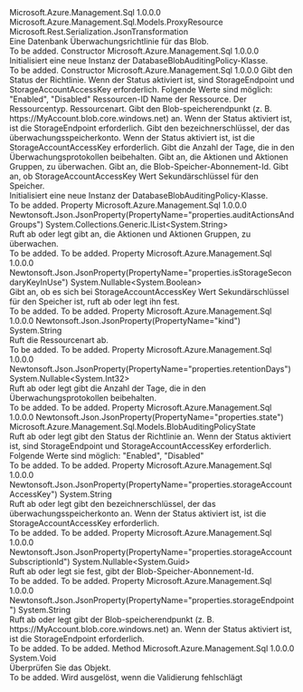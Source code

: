 <Type Name="DatabaseBlobAuditingPolicy" FullName="Microsoft.Azure.Management.Sql.Models.DatabaseBlobAuditingPolicy">
  <TypeSignature Language="C#" Value="public class DatabaseBlobAuditingPolicy : Microsoft.Azure.Management.Sql.Models.ProxyResource" />
  <TypeSignature Language="ILAsm" Value=".class public auto ansi beforefieldinit DatabaseBlobAuditingPolicy extends Microsoft.Azure.Management.Sql.Models.ProxyResource" />
  <TypeSignature Language="DocId" Value="T:Microsoft.Azure.Management.Sql.Models.DatabaseBlobAuditingPolicy" />
  <TypeSignature Language="VB.NET" Value="Public Class DatabaseBlobAuditingPolicy&#xA;Inherits ProxyResource" />
  <TypeSignature Language="F#" Value="type DatabaseBlobAuditingPolicy = class&#xA;    inherit ProxyResource" />
  <AssemblyInfo>
    <AssemblyName>Microsoft.Azure.Management.Sql</AssemblyName>
    <AssemblyVersion>1.0.0.0</AssemblyVersion>
  </AssemblyInfo>
  <Base>
    <BaseTypeName>Microsoft.Azure.Management.Sql.Models.ProxyResource</BaseTypeName>
  </Base>
  <Interfaces />
  <Attributes>
    <Attribute>
      <AttributeName>Microsoft.Rest.Serialization.JsonTransformation</AttributeName>
    </Attribute>
  </Attributes>
  <Docs>
    <summary>
            Eine Datenbank Überwachungsrichtlinie für das Blob.
            </summary>
    <remarks>To be added.</remarks>
  </Docs>
  <Members>
    <Member MemberName=".ctor">
      <MemberSignature Language="C#" Value="public DatabaseBlobAuditingPolicy ();" />
      <MemberSignature Language="ILAsm" Value=".method public hidebysig specialname rtspecialname instance void .ctor() cil managed" />
      <MemberSignature Language="DocId" Value="M:Microsoft.Azure.Management.Sql.Models.DatabaseBlobAuditingPolicy.#ctor" />
      <MemberSignature Language="VB.NET" Value="Public Sub New ()" />
      <MemberType>Constructor</MemberType>
      <AssemblyInfo>
        <AssemblyName>Microsoft.Azure.Management.Sql</AssemblyName>
        <AssemblyVersion>1.0.0.0</AssemblyVersion>
      </AssemblyInfo>
      <Parameters />
      <Docs>
        <summary>
            Initialisiert eine neue Instanz der DatabaseBlobAuditingPolicy-Klasse.
            </summary>
        <remarks>To be added.</remarks>
      </Docs>
    </Member>
    <Member MemberName=".ctor">
      <MemberSignature Language="C#" Value="public DatabaseBlobAuditingPolicy (Microsoft.Azure.Management.Sql.Models.BlobAuditingPolicyState state, string id = null, string name = null, string type = null, string kind = null, string storageEndpoint = null, string storageAccountAccessKey = null, Nullable&lt;int&gt; retentionDays = null, System.Collections.Generic.IList&lt;string&gt; auditActionsAndGroups = null, Nullable&lt;Guid&gt; storageAccountSubscriptionId = null, Nullable&lt;bool&gt; isStorageSecondaryKeyInUse = null);" />
      <MemberSignature Language="ILAsm" Value=".method public hidebysig specialname rtspecialname instance void .ctor(valuetype Microsoft.Azure.Management.Sql.Models.BlobAuditingPolicyState state, string id, string name, string type, string kind, string storageEndpoint, string storageAccountAccessKey, valuetype System.Nullable`1&lt;int32&gt; retentionDays, class System.Collections.Generic.IList`1&lt;string&gt; auditActionsAndGroups, valuetype System.Nullable`1&lt;valuetype System.Guid&gt; storageAccountSubscriptionId, valuetype System.Nullable`1&lt;bool&gt; isStorageSecondaryKeyInUse) cil managed" />
      <MemberSignature Language="DocId" Value="M:Microsoft.Azure.Management.Sql.Models.DatabaseBlobAuditingPolicy.#ctor(Microsoft.Azure.Management.Sql.Models.BlobAuditingPolicyState,System.String,System.String,System.String,System.String,System.String,System.String,System.Nullable{System.Int32},System.Collections.Generic.IList{System.String},System.Nullable{System.Guid},System.Nullable{System.Boolean})" />
      <MemberSignature Language="VB.NET" Value="Public Sub New (state As BlobAuditingPolicyState, Optional id As String = null, Optional name As String = null, Optional type As String = null, Optional kind As String = null, Optional storageEndpoint As String = null, Optional storageAccountAccessKey As String = null, Optional retentionDays As Nullable(Of Integer) = null, Optional auditActionsAndGroups As IList(Of String) = null, Optional storageAccountSubscriptionId As Nullable(Of Guid) = null, Optional isStorageSecondaryKeyInUse As Nullable(Of Boolean) = null)" />
      <MemberSignature Language="F#" Value="new Microsoft.Azure.Management.Sql.Models.DatabaseBlobAuditingPolicy : Microsoft.Azure.Management.Sql.Models.BlobAuditingPolicyState * string * string * string * string * string * string * Nullable&lt;int&gt; * System.Collections.Generic.IList&lt;string&gt; * Nullable&lt;Guid&gt; * Nullable&lt;bool&gt; -&gt; Microsoft.Azure.Management.Sql.Models.DatabaseBlobAuditingPolicy" Usage="new Microsoft.Azure.Management.Sql.Models.DatabaseBlobAuditingPolicy (state, id, name, type, kind, storageEndpoint, storageAccountAccessKey, retentionDays, auditActionsAndGroups, storageAccountSubscriptionId, isStorageSecondaryKeyInUse)" />
      <MemberType>Constructor</MemberType>
      <AssemblyInfo>
        <AssemblyName>Microsoft.Azure.Management.Sql</AssemblyName>
        <AssemblyVersion>1.0.0.0</AssemblyVersion>
      </AssemblyInfo>
      <Parameters>
        <Parameter Name="state" Type="Microsoft.Azure.Management.Sql.Models.BlobAuditingPolicyState" />
        <Parameter Name="id" Type="System.String" />
        <Parameter Name="name" Type="System.String" />
        <Parameter Name="type" Type="System.String" />
        <Parameter Name="kind" Type="System.String" />
        <Parameter Name="storageEndpoint" Type="System.String" />
        <Parameter Name="storageAccountAccessKey" Type="System.String" />
        <Parameter Name="retentionDays" Type="System.Nullable&lt;System.Int32&gt;" />
        <Parameter Name="auditActionsAndGroups" Type="System.Collections.Generic.IList&lt;System.String&gt;" />
        <Parameter Name="storageAccountSubscriptionId" Type="System.Nullable&lt;System.Guid&gt;" />
        <Parameter Name="isStorageSecondaryKeyInUse" Type="System.Nullable&lt;System.Boolean&gt;" />
      </Parameters>
      <Docs>
        <param name="state">Gibt den Status der Richtlinie. Wenn der Status aktiviert ist, sind StorageEndpoint und StorageAccountAccessKey erforderlich.
            Folgende Werte sind möglich: "Enabled", "Disabled"</param>
        <param name="id">Ressourcen-ID</param>
        <param name="name">Name der Ressource.</param>
        <param name="type">Der Ressourcentyp.</param>
        <param name="kind">Ressourcenart.</param>
        <param name="storageEndpoint">Gibt den Blob-speicherendpunkt (z. B. https://MyAccount.blob.core.windows.net) an. Wenn der Status aktiviert ist, ist die StorageEndpoint erforderlich.</param>
        <param name="storageAccountAccessKey">Gibt den bezeichnerschlüssel, der das überwachungsspeicherkonto. Wenn der Status aktiviert ist, ist die StorageAccountAccessKey erforderlich.</param>
        <param name="retentionDays">Gibt die Anzahl der Tage, die in den Überwachungsprotokollen beibehalten.</param>
        <param name="auditActionsAndGroups">Gibt an, die Aktionen und Aktionen Gruppen, zu überwachen.</param>
        <param name="storageAccountSubscriptionId">Gibt an, die Blob-Speicher-Abonnement-Id.</param>
        <param name="isStorageSecondaryKeyInUse">Gibt an, ob StorageAccountAccessKey Wert Sekundärschlüssel für den Speicher.</param>
        <summary>
            Initialisiert eine neue Instanz der DatabaseBlobAuditingPolicy-Klasse.
            </summary>
        <remarks>To be added.</remarks>
      </Docs>
    </Member>
    <Member MemberName="AuditActionsAndGroups">
      <MemberSignature Language="C#" Value="public System.Collections.Generic.IList&lt;string&gt; AuditActionsAndGroups { get; set; }" />
      <MemberSignature Language="ILAsm" Value=".property instance class System.Collections.Generic.IList`1&lt;string&gt; AuditActionsAndGroups" />
      <MemberSignature Language="DocId" Value="P:Microsoft.Azure.Management.Sql.Models.DatabaseBlobAuditingPolicy.AuditActionsAndGroups" />
      <MemberSignature Language="VB.NET" Value="Public Property AuditActionsAndGroups As IList(Of String)" />
      <MemberSignature Language="F#" Value="member this.AuditActionsAndGroups : System.Collections.Generic.IList&lt;string&gt; with get, set" Usage="Microsoft.Azure.Management.Sql.Models.DatabaseBlobAuditingPolicy.AuditActionsAndGroups" />
      <MemberType>Property</MemberType>
      <AssemblyInfo>
        <AssemblyName>Microsoft.Azure.Management.Sql</AssemblyName>
        <AssemblyVersion>1.0.0.0</AssemblyVersion>
      </AssemblyInfo>
      <Attributes>
        <Attribute>
          <AttributeName>Newtonsoft.Json.JsonProperty(PropertyName="properties.auditActionsAndGroups")</AttributeName>
        </Attribute>
      </Attributes>
      <ReturnValue>
        <ReturnType>System.Collections.Generic.IList&lt;System.String&gt;</ReturnType>
      </ReturnValue>
      <Docs>
        <summary>
            Ruft ab oder legt gibt an, die Aktionen und Aktionen Gruppen, zu überwachen.
            </summary>
        <value>To be added.</value>
        <remarks>To be added.</remarks>
      </Docs>
    </Member>
    <Member MemberName="IsStorageSecondaryKeyInUse">
      <MemberSignature Language="C#" Value="public Nullable&lt;bool&gt; IsStorageSecondaryKeyInUse { get; set; }" />
      <MemberSignature Language="ILAsm" Value=".property instance valuetype System.Nullable`1&lt;bool&gt; IsStorageSecondaryKeyInUse" />
      <MemberSignature Language="DocId" Value="P:Microsoft.Azure.Management.Sql.Models.DatabaseBlobAuditingPolicy.IsStorageSecondaryKeyInUse" />
      <MemberSignature Language="VB.NET" Value="Public Property IsStorageSecondaryKeyInUse As Nullable(Of Boolean)" />
      <MemberSignature Language="F#" Value="member this.IsStorageSecondaryKeyInUse : Nullable&lt;bool&gt; with get, set" Usage="Microsoft.Azure.Management.Sql.Models.DatabaseBlobAuditingPolicy.IsStorageSecondaryKeyInUse" />
      <MemberType>Property</MemberType>
      <AssemblyInfo>
        <AssemblyName>Microsoft.Azure.Management.Sql</AssemblyName>
        <AssemblyVersion>1.0.0.0</AssemblyVersion>
      </AssemblyInfo>
      <Attributes>
        <Attribute>
          <AttributeName>Newtonsoft.Json.JsonProperty(PropertyName="properties.isStorageSecondaryKeyInUse")</AttributeName>
        </Attribute>
      </Attributes>
      <ReturnValue>
        <ReturnType>System.Nullable&lt;System.Boolean&gt;</ReturnType>
      </ReturnValue>
      <Docs>
        <summary>
            Gibt an, ob es sich bei StorageAccountAccessKey Wert Sekundärschlüssel für den Speicher ist, ruft ab oder legt ihn fest.
            </summary>
        <value>To be added.</value>
        <remarks>To be added.</remarks>
      </Docs>
    </Member>
    <Member MemberName="Kind">
      <MemberSignature Language="C#" Value="public string Kind { get; }" />
      <MemberSignature Language="ILAsm" Value=".property instance string Kind" />
      <MemberSignature Language="DocId" Value="P:Microsoft.Azure.Management.Sql.Models.DatabaseBlobAuditingPolicy.Kind" />
      <MemberSignature Language="VB.NET" Value="Public ReadOnly Property Kind As String" />
      <MemberSignature Language="F#" Value="member this.Kind : string" Usage="Microsoft.Azure.Management.Sql.Models.DatabaseBlobAuditingPolicy.Kind" />
      <MemberType>Property</MemberType>
      <AssemblyInfo>
        <AssemblyName>Microsoft.Azure.Management.Sql</AssemblyName>
        <AssemblyVersion>1.0.0.0</AssemblyVersion>
      </AssemblyInfo>
      <Attributes>
        <Attribute>
          <AttributeName>Newtonsoft.Json.JsonProperty(PropertyName="kind")</AttributeName>
        </Attribute>
      </Attributes>
      <ReturnValue>
        <ReturnType>System.String</ReturnType>
      </ReturnValue>
      <Docs>
        <summary>
            Ruft die Ressourcenart ab.
            </summary>
        <value>To be added.</value>
        <remarks>To be added.</remarks>
      </Docs>
    </Member>
    <Member MemberName="RetentionDays">
      <MemberSignature Language="C#" Value="public Nullable&lt;int&gt; RetentionDays { get; set; }" />
      <MemberSignature Language="ILAsm" Value=".property instance valuetype System.Nullable`1&lt;int32&gt; RetentionDays" />
      <MemberSignature Language="DocId" Value="P:Microsoft.Azure.Management.Sql.Models.DatabaseBlobAuditingPolicy.RetentionDays" />
      <MemberSignature Language="VB.NET" Value="Public Property RetentionDays As Nullable(Of Integer)" />
      <MemberSignature Language="F#" Value="member this.RetentionDays : Nullable&lt;int&gt; with get, set" Usage="Microsoft.Azure.Management.Sql.Models.DatabaseBlobAuditingPolicy.RetentionDays" />
      <MemberType>Property</MemberType>
      <AssemblyInfo>
        <AssemblyName>Microsoft.Azure.Management.Sql</AssemblyName>
        <AssemblyVersion>1.0.0.0</AssemblyVersion>
      </AssemblyInfo>
      <Attributes>
        <Attribute>
          <AttributeName>Newtonsoft.Json.JsonProperty(PropertyName="properties.retentionDays")</AttributeName>
        </Attribute>
      </Attributes>
      <ReturnValue>
        <ReturnType>System.Nullable&lt;System.Int32&gt;</ReturnType>
      </ReturnValue>
      <Docs>
        <summary>
            Ruft ab oder legt gibt die Anzahl der Tage, die in den Überwachungsprotokollen beibehalten.
            </summary>
        <value>To be added.</value>
        <remarks>To be added.</remarks>
      </Docs>
    </Member>
    <Member MemberName="State">
      <MemberSignature Language="C#" Value="public Microsoft.Azure.Management.Sql.Models.BlobAuditingPolicyState State { get; set; }" />
      <MemberSignature Language="ILAsm" Value=".property instance valuetype Microsoft.Azure.Management.Sql.Models.BlobAuditingPolicyState State" />
      <MemberSignature Language="DocId" Value="P:Microsoft.Azure.Management.Sql.Models.DatabaseBlobAuditingPolicy.State" />
      <MemberSignature Language="VB.NET" Value="Public Property State As BlobAuditingPolicyState" />
      <MemberSignature Language="F#" Value="member this.State : Microsoft.Azure.Management.Sql.Models.BlobAuditingPolicyState with get, set" Usage="Microsoft.Azure.Management.Sql.Models.DatabaseBlobAuditingPolicy.State" />
      <MemberType>Property</MemberType>
      <AssemblyInfo>
        <AssemblyName>Microsoft.Azure.Management.Sql</AssemblyName>
        <AssemblyVersion>1.0.0.0</AssemblyVersion>
      </AssemblyInfo>
      <Attributes>
        <Attribute>
          <AttributeName>Newtonsoft.Json.JsonProperty(PropertyName="properties.state")</AttributeName>
        </Attribute>
      </Attributes>
      <ReturnValue>
        <ReturnType>Microsoft.Azure.Management.Sql.Models.BlobAuditingPolicyState</ReturnType>
      </ReturnValue>
      <Docs>
        <summary>
            Ruft ab oder legt gibt den Status der Richtlinie an. Wenn der Status aktiviert ist, sind StorageEndpoint und StorageAccountAccessKey erforderlich.
            Folgende Werte sind möglich: "Enabled", "Disabled"
            </summary>
        <value>To be added.</value>
        <remarks>To be added.</remarks>
      </Docs>
    </Member>
    <Member MemberName="StorageAccountAccessKey">
      <MemberSignature Language="C#" Value="public string StorageAccountAccessKey { get; set; }" />
      <MemberSignature Language="ILAsm" Value=".property instance string StorageAccountAccessKey" />
      <MemberSignature Language="DocId" Value="P:Microsoft.Azure.Management.Sql.Models.DatabaseBlobAuditingPolicy.StorageAccountAccessKey" />
      <MemberSignature Language="VB.NET" Value="Public Property StorageAccountAccessKey As String" />
      <MemberSignature Language="F#" Value="member this.StorageAccountAccessKey : string with get, set" Usage="Microsoft.Azure.Management.Sql.Models.DatabaseBlobAuditingPolicy.StorageAccountAccessKey" />
      <MemberType>Property</MemberType>
      <AssemblyInfo>
        <AssemblyName>Microsoft.Azure.Management.Sql</AssemblyName>
        <AssemblyVersion>1.0.0.0</AssemblyVersion>
      </AssemblyInfo>
      <Attributes>
        <Attribute>
          <AttributeName>Newtonsoft.Json.JsonProperty(PropertyName="properties.storageAccountAccessKey")</AttributeName>
        </Attribute>
      </Attributes>
      <ReturnValue>
        <ReturnType>System.String</ReturnType>
      </ReturnValue>
      <Docs>
        <summary>
            Ruft ab oder legt gibt den bezeichnerschlüssel, der das überwachungsspeicherkonto an. Wenn der Status aktiviert ist, ist die StorageAccountAccessKey erforderlich.
            </summary>
        <value>To be added.</value>
        <remarks>To be added.</remarks>
      </Docs>
    </Member>
    <Member MemberName="StorageAccountSubscriptionId">
      <MemberSignature Language="C#" Value="public Nullable&lt;Guid&gt; StorageAccountSubscriptionId { get; set; }" />
      <MemberSignature Language="ILAsm" Value=".property instance valuetype System.Nullable`1&lt;valuetype System.Guid&gt; StorageAccountSubscriptionId" />
      <MemberSignature Language="DocId" Value="P:Microsoft.Azure.Management.Sql.Models.DatabaseBlobAuditingPolicy.StorageAccountSubscriptionId" />
      <MemberSignature Language="VB.NET" Value="Public Property StorageAccountSubscriptionId As Nullable(Of Guid)" />
      <MemberSignature Language="F#" Value="member this.StorageAccountSubscriptionId : Nullable&lt;Guid&gt; with get, set" Usage="Microsoft.Azure.Management.Sql.Models.DatabaseBlobAuditingPolicy.StorageAccountSubscriptionId" />
      <MemberType>Property</MemberType>
      <AssemblyInfo>
        <AssemblyName>Microsoft.Azure.Management.Sql</AssemblyName>
        <AssemblyVersion>1.0.0.0</AssemblyVersion>
      </AssemblyInfo>
      <Attributes>
        <Attribute>
          <AttributeName>Newtonsoft.Json.JsonProperty(PropertyName="properties.storageAccountSubscriptionId")</AttributeName>
        </Attribute>
      </Attributes>
      <ReturnValue>
        <ReturnType>System.Nullable&lt;System.Guid&gt;</ReturnType>
      </ReturnValue>
      <Docs>
        <summary>
            Ruft ab oder legt sie fest, gibt der Blob-Speicher-Abonnement-Id.
            </summary>
        <value>To be added.</value>
        <remarks>To be added.</remarks>
      </Docs>
    </Member>
    <Member MemberName="StorageEndpoint">
      <MemberSignature Language="C#" Value="public string StorageEndpoint { get; set; }" />
      <MemberSignature Language="ILAsm" Value=".property instance string StorageEndpoint" />
      <MemberSignature Language="DocId" Value="P:Microsoft.Azure.Management.Sql.Models.DatabaseBlobAuditingPolicy.StorageEndpoint" />
      <MemberSignature Language="VB.NET" Value="Public Property StorageEndpoint As String" />
      <MemberSignature Language="F#" Value="member this.StorageEndpoint : string with get, set" Usage="Microsoft.Azure.Management.Sql.Models.DatabaseBlobAuditingPolicy.StorageEndpoint" />
      <MemberType>Property</MemberType>
      <AssemblyInfo>
        <AssemblyName>Microsoft.Azure.Management.Sql</AssemblyName>
        <AssemblyVersion>1.0.0.0</AssemblyVersion>
      </AssemblyInfo>
      <Attributes>
        <Attribute>
          <AttributeName>Newtonsoft.Json.JsonProperty(PropertyName="properties.storageEndpoint")</AttributeName>
        </Attribute>
      </Attributes>
      <ReturnValue>
        <ReturnType>System.String</ReturnType>
      </ReturnValue>
      <Docs>
        <summary>
            Ruft ab oder legt gibt der Blob-speicherendpunkt (z. B. https://MyAccount.blob.core.windows.net) an. Wenn der Status aktiviert ist, ist die StorageEndpoint erforderlich.
            </summary>
        <value>To be added.</value>
        <remarks>To be added.</remarks>
      </Docs>
    </Member>
    <Member MemberName="Validate">
      <MemberSignature Language="C#" Value="public virtual void Validate ();" />
      <MemberSignature Language="ILAsm" Value=".method public hidebysig newslot virtual instance void Validate() cil managed" />
      <MemberSignature Language="DocId" Value="M:Microsoft.Azure.Management.Sql.Models.DatabaseBlobAuditingPolicy.Validate" />
      <MemberSignature Language="VB.NET" Value="Public Overridable Sub Validate ()" />
      <MemberSignature Language="F#" Value="abstract member Validate : unit -&gt; unit&#xA;override this.Validate : unit -&gt; unit" Usage="databaseBlobAuditingPolicy.Validate " />
      <MemberType>Method</MemberType>
      <AssemblyInfo>
        <AssemblyName>Microsoft.Azure.Management.Sql</AssemblyName>
        <AssemblyVersion>1.0.0.0</AssemblyVersion>
      </AssemblyInfo>
      <ReturnValue>
        <ReturnType>System.Void</ReturnType>
      </ReturnValue>
      <Parameters />
      <Docs>
        <summary>
            Überprüfen Sie das Objekt.
            </summary>
        <remarks>To be added.</remarks>
        <exception cref="T:Microsoft.Rest.ValidationException">
            Wird ausgelöst, wenn die Validierung fehlschlägt
            </exception>
      </Docs>
    </Member>
  </Members>
</Type>